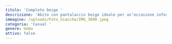 ```yaml
---
titolo: 'Completo beige '
descrizione: 'Abito con pantalaccio beige ideale per un’occasione informale '
immagine: /uploads/Foto_Giacche/IMG_3690.jpeg
categoria: 'Casual '
genere: Uomo
attivo: false
---
```


